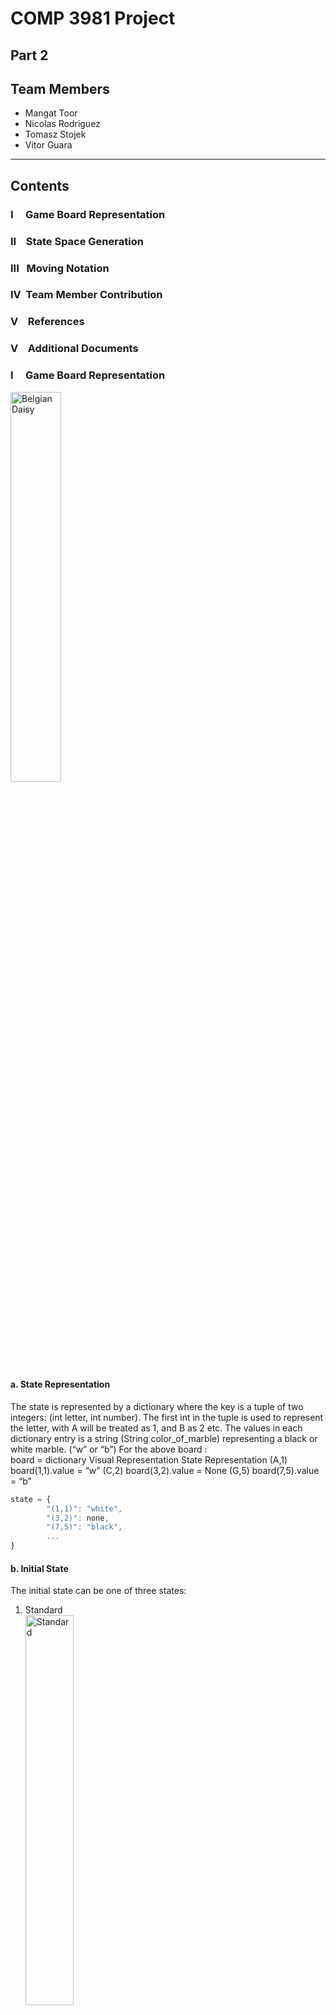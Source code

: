 # COMP 3981 Project
## Part 2

## Team Members
- Mangat Toor
- Nicolas Rodriguez
- Tomasz Stojek
- Vitor Guara
___

## Contents

### I &nbsp;&nbsp;&nbsp;&nbsp;Game Board Representation

### II &nbsp;&nbsp;&nbsp;State Space Generation

### III&nbsp;&nbsp;&nbsp;Moving Notation

### IV&nbsp;&nbsp;Team Member Contribution

### V&nbsp;&nbsp;&nbsp;&nbsp;References

### V&nbsp;&nbsp;&nbsp;&nbsp;Additional Documents



### I &nbsp;&nbsp;&nbsp;&nbsp;Game Board Representation

  
<img src="part_2/assets/game_board.png" alt="Belgian Daisy" style="width:40%;">




#### a. State Representation

The state is represented by a dictionary where the key is a tuple of two integers: 
(int letter, int number). 
The first int in the tuple is used to represent the letter, with A will be treated as 1, and B as 2 etc.
The values in each dictionary entry is a string (String color_of_marble) representing a black or white marble. (“w” or “b”)
For the above board :  
board = dictionary
Visual Representation		State Representation
(A,1)				board(1,1).value = “w”
(C,2)				board(3,2).value = None
(G,5) 				board(7,5).value = “b”


```javascript
state = {
        "(1,1)": "white",
        "(3,2)": none,
        "(7,5)": "black",
        ...
}
```

#### b. Initial State

The initial state can be one of three states:

1. Standard  
   <img src="part_2/assets/img_3.png" alt="Standard" style="width:40%;">
2. German Daisy  
   <img src="part_2/assets/img_2.png" alt="German Daisy" style="width:40%;">
3. Belgian Daisy  
   <img src="part_2/assets/img_1.png" alt="Belgian Daisy" style="width:40%;">

#### c. Actions

Types of Movements:
•	Inline Movements:
1.	Single Marble Movement
2.	Movement of 2 or 3 Marbles Together
•	Sidestep Movements:
3. Of 2 or 3 Marbles Together

Sumitos: An action where a group of two or three marbles of one color pushes a group of opposing marbles, only occurring in inline moves.

#### Limits

An inline move of a single marble cannot execute a sumito and must move into an empty spot on the board.

There are three types of sumitos that are allowed:
3 vs 1
3 vs 2
2 vs 1
Sidestep Movements: Are limited to groups of 2 to 3 marbles that are connected along the same axis.(all touching one another in a straight line on the board) 
 Each marble in a sidestep movement must have an empty spot in the direction it will shift into.

If an inline move goes into an opposing player marble then a sumito must occur, sumito must be legal
General Prohibition: Players cannot move any of their own marbles off the board.


#### d. Transition Model

 Description        | Actions      | Resulting State                                    |
 -------------------|--------------|----------------------------------------------------|
move to direction 1 | `[marbles],1` |For each coordinate(x,y) in marbles: (x + 1,y + 1)    |
move to direction 3 | `[marbles],3` | For each coordinate(x,y) in marbles: (x +0,y + 1)  |
move to direction 5 | `[marbles],5` | For each coordinate(x,y) in marbles: (x -1,y + 0)  |
move to direction 7 | `[marbles],7` | For each coordinate(x,y) in marbles: (x - 1,y - 1) |
move to direction 9 | `[marbles],8` | For each coordinate(x,y) in marbles: (x + 0,y - 1) |
move to direction 11| `[marbles],9` | For each coordinate(x,y) in marbles: (x + 1,y + 0)    |
example Sumito to 11| `[marbles],11` | For each coordinate(x,y) in marbles: (x + 1,y + 0) AND For each opponent coordinate(x,y) inline: (x + 1,y + 0) If opponent coordinate is off-board: remove it


####  Move Examples
Move to direction 3 :
Marbles list [(1,1),(1,2)] -> For each coordinate(x,y) in marbles: (x +0,y + 1)
End state = Marbles list [(1,2),(1,3)]

Sumito to 11:
Marbles list [(1,1), (2,1),(3,1)] -> For each coordinate(x,y) in marbles: (x + 1,y + 0)
End state = Marbles list [(2,1),(3,1),(4,1)]
Opponent's Marbles [(4,1),(5,1)] -> For each coordinate(x,y) in marbles: (x + 1,y + 0)
End state = Opponent’s Marbles [(5,1)] -> (6,1) is off-board so it is removed.


The goal test consists of checking if any player has gotten six of the opposite marbles out of the board.
### II &nbsp;&nbsp;&nbsp;State Space Generation
Understanding and determining legal moves in abalone requires analyzing the current board layout and applying the game's rules accurately. To identify all legal moves using a structured approach based on two primary classes: State and State_Space_Generator. To follow the process:

Marble Locations: Begin with identifying the positions of your marbles on the board, stored in an dictionary named our_marbles.

#### Key Classes
#### State:

Purpose: Captures a potential state space / board layout resulting from a move.
Parameters: Requires details of the move being considered and the current board setup.
Function: Holds the resultant board state after the move.

### State_Space_Generator:

Role: Central to identifying all legal moves and storing them for evaluation.
Important Arrays:
states: Stores State objects representing valid moves found.
current_marbles: Contains coordinates of the player's marbles as tuples.
current_board = current state of the board

Core Methods for Move Evaluation

### Single Marble Check:

Iterates through the player's marbles.
For each marble, it explores all possible directions for an empty spot.
Valid Moves: Inline movements into empty spaces that don't result in sumito are considered legal.
Outcome: If a valid move is identified, a new State object (comprising the move and the current board) is added to the states array.
Grouping Formation: Encountering a friendly marble forms a new group, passed to multi_marble_check for further analysis.

### Multi Marble Check:

Assesses legality of movements for marble groupings.
Validates inline movements through a helper function, considering:
Empty Space: Direct movement into an empty space is legal, and added to states as State object.
Opponent Marbles: Applies sumito check to determine legality. If legal added to states.
Friendly Marbles: For groups smaller than three, recursively applies multi_marble_check.
Sumito Checks: Evaluates the feasibility of pushing opponent marbles based on the number and arrangement of friendly and opponent marbles.


### Sumito Evaluation
Mechanism: For inline movements, it counts the number of friendly marbles from the back and checks if they can push fewer opponent marbles without affecting any friendly ones.

### III&nbsp;&nbsp;&nbsp;Moving Notation
There are two types of moves: inline (i) and side-step (s)
#### Inline Move Notation:
##### i – An – D
   i: in-line
   An: coordinate of trailing marble
   D : direction of move

#### Side Step Move Notation:
##### s – An – Bm - D
s: side-step
An, Bm: coordinates of extremities 
D : direction of move
To avoid ambiguity,
-	A <= B
-	If A = B then n <= m
-	single marble moves are always represented as inline

•	D: Direction of movement (1, 3, 5, 7, 9, 11).
o	1: Up Right
o	3: Right
o	5: Down Right
o	7: Down Left
o	9: Left
o	11: Up Left

#### Example Notation with Pictures

- Single Black Marble Move Right: `[[F6] ,3]`
  ![img_6.png](part_2/assets/img_6.png)
- Double White Marble (Straight Line) Move Up Left: `[[F5,F6], 11]`
  ![img_7.png](part_2/assets/img_7.png)
- Double White Marble (Diagonal) Move Up Right: `[[F6,E6], 1]`
  ![img_8.png](part_2/assets/img_8.png)
- Triple Black Marble Move Down Right: `[[E6,E7,E8],5]`
  ![img_9.png](part_2/assets/img_9.png)


### IV&nbsp;&nbsp;Team Member Contribution

1. **Mangat Toor**
    - Worked on timer logic for the game.
    - Worked on move notation and problem formulation.
    - Worked on move logic.
    - Worked on pause functionality.
    - Worked on documentation.
    - Worked on State_Space_Generation

2. **Nicolas Rodriguez**
    - Worked on moving single marbles.
    - Worked on axis checking logic when moving marbles.
    - Worked on creating the initial GUI.
    - Worked on move history.
    - Worked on selection logic.
    - Worked on State_Space_Generation

3. **Tomasz Stojek**
    - Worked on logic for moving multiple marbles.
    - Worked on logic for selecting multiple marbles.
    - Worked on move history.
    - Worked on State_Space_Generation

4. **Vitor Guara**
    - Worked on the skeleton of the classes mapped to the GUI.
    - Worked on initial board positions.
    - Worked on undo and start buttons.
    - Worked on saving the states for the undo button.
    - Worked on displaying the score.
    - Worked on State_Space_Generation

### V&nbsp;&nbsp;&nbsp;&nbsp;References
Huang, C.-E. (n.d.). MoveNotation [PDF file]. BCIT. Retrieved from https://learn.bcit.ca/d2l/le/content/1003821/viewContent/9748751/View

### V&nbsp;&nbsp;&nbsp;&nbsp;Additional Documents
Step 1: Install PyInstaller
First, you need to install PyInstaller. You can do this using pip, Python's package installer. Open your command line (Terminal on macOS/Linux, Command Prompt or PowerShell on Windows) and run the following command:

pip install pyinstaller


Navigate to the folder the has game_control.py
And run the following command:

pyinstaller --name="name_of_exe" --onefile -w --add-data "gui_json/theme.json:gui_json/" game_control.py

this will create a .exe in your dist folder of part 2
 

move it to folder where the test.input files are which in this example are in part_2

 

Find the executable in part_ 2 and run it 
 

This will bring up the game menu where you can select the file you want and then select the 
Search States button, after a few seconds you will find your files in the part_2 folder 
 

